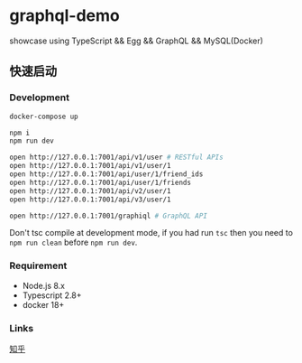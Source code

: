 # graphql-demo

showcase using TypeScript && Egg && GraphQL && MySQL(Docker)

## 快速启动

### Development

```bash
docker-compose up

npm i
npm run dev

open http://127.0.0.1:7001/api/v1/user # RESTful APIs
open http://127.0.0.1:7001/api/v1/user/1
open http://127.0.0.1:7001/api/user/1/friend_ids
open http://127.0.0.1:7001/api/user/1/friends
open http://127.0.0.1:7001/api/v2/user/1
open http://127.0.0.1:7001/api/v3/user/1

open http://127.0.0.1:7001/graphiql # GraphQL API
```

Don't tsc compile at development mode, if you had run `tsc` then you need to `npm run clean` before `npm run dev`.

<!-- ### Deploy

```bash
npm run tsc
npm start
```

### Npm Scripts

- Use `npm run lint` to check code style
- Use `npm test` to run unit test
- se `npm run clean` to clean compiled js at development mode once -->

### Requirement

- Node.js 8.x
- Typescript 2.8+
- docker 18+


### Links
[知乎](https://zhuanlan.zhihu.com/p/38393983)
